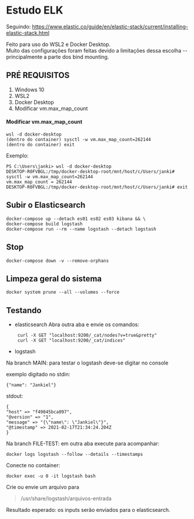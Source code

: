 # Estudo ELK

Seguindo:
https://www.elastic.co/guide/en/elastic-stack/current/installing-elastic-stack.html

Feito para uso do WSL2 e Docker Desktop.  
Muito das configurações foram feitas devido a limitações dessa escolha -- principalmente a parte dos bind mounting.

## PRÉ REQUISITOS

 1. Windows 10
 2. WSL2
 3. Docker Desktop
 4. Modificar vm.max_map_count

#### Modificar vm.max_map_count

	wsl -d docker-desktop
	(dentro do container) sysctl -w vm.max_map_count=262144
	(dentro do container) exit

Exemplo:

	PS C:\Users\janki> wsl -d docker-desktop
	DESKTOP-R0FVBGL:/tmp/docker-desktop-root/mnt/host/c/Users/janki# sysctl -w vm.max_map_count=262144
	vm.max_map_count = 262144
	DESKTOP-R0FVBGL:/tmp/docker-desktop-root/mnt/host/c/Users/janki# exit

## Subir o Elasticsearch

	docker-compose up --detach es01 es02 es03 kibana && \
	docker-compose build logstash
	docker-compose run --rm --name logstash --detach logstash

## Stop

	docker-compose down -v --remove-orphans

## Limpeza geral do sistema

	docker system prune --all --volumes --force

## Testando

 - elasticsearch
Abra outra aba e envie os comandos:

		curl -X GET "localhost:9200/_cat/nodes?v=true&pretty"
		curl -X GET "localhost:9200/_cat/indices"

 - logstash

Na branch MAIN: para testar o logstash deve-se digitar no console

exemplo digitado no stdin:

	{"name": "Jankiel"}

stdout:

	{
	"host" => "f49045bca097",
	"@version" => "1",
	"message" => "{\"name\": \"Jankiel\"}",
	"@timestamp" => 2021-02-17T21:34:24.204Z
	}

Na branch FILE-TEST: em outra aba execute para acompanhar:

	docker logs logstash --follow --details --timestamps
  
Conecte no container:

	docker exec -u 0 -it logstash bash

Crie ou envie um arquivo para

> /usr/share/logstash/arquivos-entrada

Resultado esperado: os inputs serão enviados para o elasticsearch.

